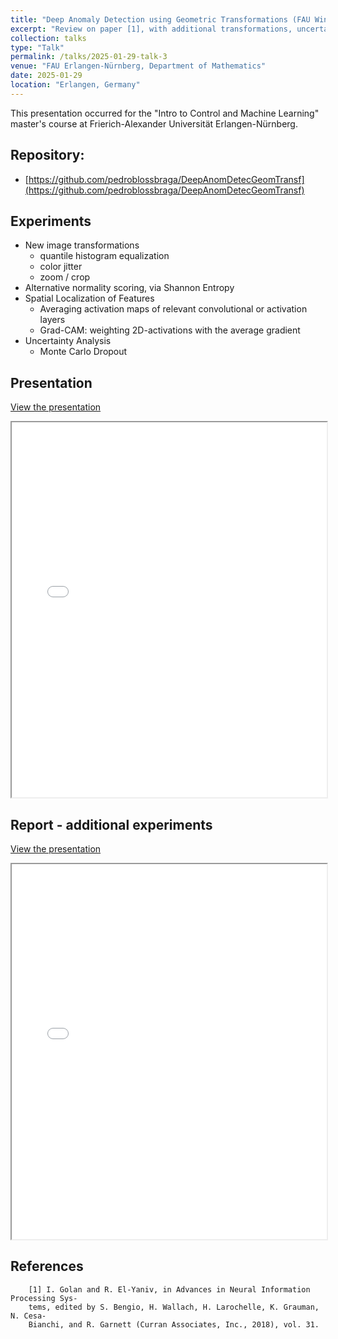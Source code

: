 ```yaml
---
title: "Deep Anomaly Detection using Geometric Transformations (FAU Winter Semester 2024/2025)"
excerpt: "Review on paper [1], with additional transformations, uncertainty analysis, and spatial feature localization."
collection: talks
type: "Talk"
permalink: /talks/2025-01-29-talk-3
venue: "FAU Erlangen-Nürnberg, Department of Mathematics"
date: 2025-01-29
location: "Erlangen, Germany"
---
```


This presentation occurred for the "Intro to Control and Machine Learning" master's course at Frierich-Alexander Universität Erlangen-Nürnberg.

## Repository: 
- [https://github.com/pedroblossbraga/DeepAnomDetecGeomTransf](https://github.com/pedroblossbraga/DeepAnomDetecGeomTransf)

## Experiments
- New image transformations
    - quantile histogram equalization
    - color jitter
    - zoom / crop
- Alternative normality scoring, via Shannon Entropy
- Spatial Localization of Features
    - Averaging activation maps of relevant convolutional or activation layers
    - Grad-CAM: weighting 2D-activations with the average gradient
- Uncertainty Analysis
    - Monte Carlo Dropout

## Presentation
[View the presentation](../files/FinalPresentation_Deep_AD_using_Geometric_Transformations.pdf)

<iframe src="../files/FinalPresentation_Deep_AD_using_Geometric_Transformations.pdf" width="100%" height="600px">
This browser does not support PDFs. Please download the PDF to view it: 
<a href="../files/Intro_Control_ML___DL_control_Heat_Eq.pdf">Download PDF</a>.
</iframe>

## Report - additional experiments
[View the presentation](../files/Report_ADGeomTransf_PedroBloess.pdf)

<iframe src="../files/Report_ADGeomTransf_PedroBloess" width="100%" height="600px">
This browser does not support PDFs. Please download the PDF to view it: 
<a href="../files/Intro_Control_ML___DL_control_Heat_Eq.pdf">Download PDF</a>.
</iframe>


## References

        [1] I. Golan and R. El-Yaniv, in Advances in Neural Information Processing Sys-
        tems, edited by S. Bengio, H. Wallach, H. Larochelle, K. Grauman, N. Cesa-
        Bianchi, and R. Garnett (Curran Associates, Inc., 2018), vol. 31.
